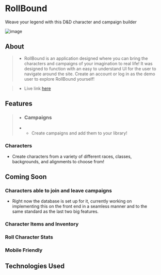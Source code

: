 # RollBound

Weave your legend with this D&D character and campaign builder

![image](https://user-images.githubusercontent.com/35717793/128660066-d15625a7-fec0-4b2c-a36f-45418fa26b14.png)

## About

> - RollBound is an application designed where you can bring the characters and campaigns of your imagination to real life! It was designed to function with an easy to understand UI for the user to navigate around the site. Create an account or log in as the demo user to explore RollBound yourself!

> - Live link [here](https://rollbound.herokuapp.com/login)

## Features

> - ### Campaigns
> - - Create campaigns and add them to your library!

### Characters
- Create characters from a variety of different races, classes, backgrounds, and alignments to choose from!

## Coming Soon

### Characters able to join and leave campaigns
- Right now the database is set up for it, currently working on implementing this on the front end in a seamless manner and to the same standard as the last two big features.

### Character Items and Inventory

### Roll Character Stats 

### Mobile Friendly

## Technologies Used
